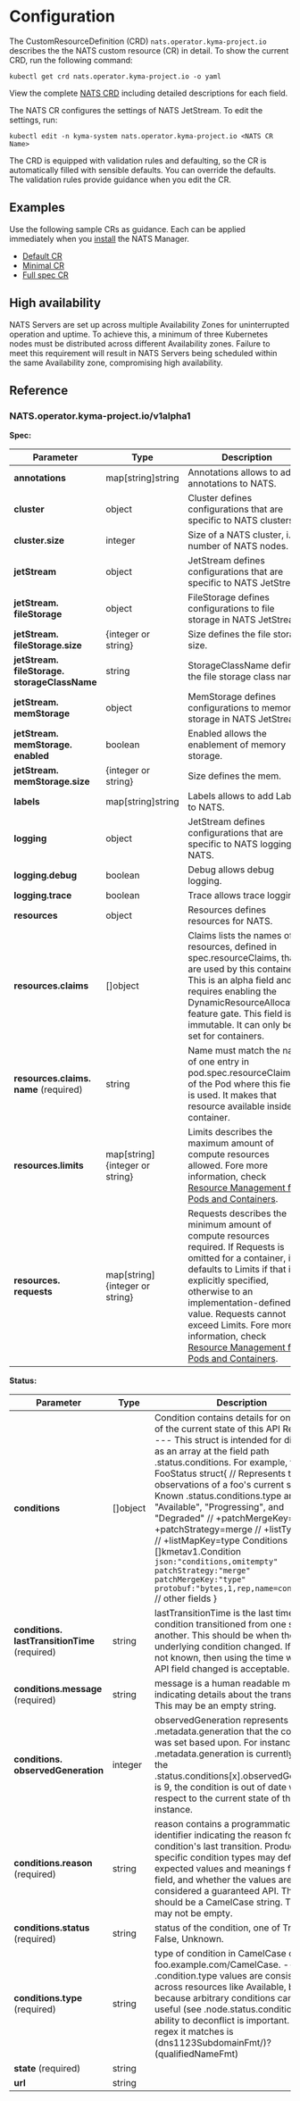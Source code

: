 # Configuration

The CustomResourceDefinition (CRD) `nats.operator.kyma-project.io` describes the the NATS custom resource (CR) in detail.
To show the current CRD, run the following command:

   ```shell
   kubectl get crd nats.operator.kyma-project.io -o yaml
   ```

View the complete [NATS CRD](https://github.com/kyma-project/nats-manager/blob/main/config/crd/bases/operator.kyma-project.io_nats.yaml#L1) including detailed descriptions for each field.

The NATS CR configures the settings of NATS JetStream. To edit the settings, run:

   ```shell
   kubectl edit -n kyma-system nats.operator.kyma-project.io <NATS CR Name>
   ```

The CRD is equipped with validation rules and defaulting, so the CR is automatically filled with sensible defaults. You can override the defaults. The validation rules provide guidance when you edit the CR.

## Examples

Use the following sample CRs as guidance. Each can be applied immediately when you [install](../contributor/installation.md) the NATS Manager.

- [Default CR](https://github.com/kyma-project/nats-manager/blob/main/config/samples/default.yaml#L1)
- [Minimal CR](https://github.com/kyma-project/nats-manager/blob/main/config/samples/minimal.yaml#L1)
- [Full spec CR](https://github.com/kyma-project/nats-manager/blob/main/config/samples/nats-full-spec.yaml#L1)

## High availability

NATS Servers are set up across multiple Availability Zones for uninterrupted operation and uptime. To achieve this, a minimum of three Kubernetes nodes must be distributed across different Availability zones. Failure to meet this requirement will result in NATS Servers being scheduled within the same Availability zone, compromising high availability.

## Reference

<!-- The table below was generated automatically -->
<!-- Some special tags (html comments) are at the end of lines due to markdown requirements. -->
<!-- The content between "TABLE-START" and "TABLE-END" will be replaced -->

<!-- TABLE-START -->
### NATS.operator.kyma-project.io/v1alpha1

**Spec:**

| Parameter                                                  | Type                               | Description                                                                                                                                                                                                                                                                                                                                |
|------------------------------------------------------------|------------------------------------|--------------------------------------------------------------------------------------------------------------------------------------------------------------------------------------------------------------------------------------------------------------------------------------------------------------------------------------------|
| **annotations**                                            | map\[string\]string                | Annotations allows to add annotations to NATS.                                                                                                                                                                                                                                                                                             |
| **cluster**                                                | object                             | Cluster defines configurations that are specific to NATS clusters.                                                                                                                                                                                                                                                                         |
| **cluster.&#x200b;size**                                   | integer                            | Size of a NATS cluster, i.e. number of NATS nodes.                                                                                                                                                                                                                                                                                         |
| **jetStream**                                              | object                             | JetStream defines configurations that are specific to NATS JetStream.                                                                                                                                                                                                                                                                      |
| **jetStream.&#x200b;fileStorage**                          | object                             | FileStorage defines configurations to file storage in NATS JetStream.                                                                                                                                                                                                                                                                      |
| **jetStream.&#x200b;fileStorage.&#x200b;size**             | \{integer or string\}              | Size defines the file storage size.                                                                                                                                                                                                                                                                                                        |
| **jetStream.&#x200b;fileStorage.&#x200b;storageClassName** | string                             | StorageClassName defines the file storage class name.                                                                                                                                                                                                                                                                                      |
| **jetStream.&#x200b;memStorage**                           | object                             | MemStorage defines configurations to memory storage in NATS JetStream.                                                                                                                                                                                                                                                                     |
| **jetStream.&#x200b;memStorage.&#x200b;enabled**           | boolean                            | Enabled allows the enablement of memory storage.                                                                                                                                                                                                                                                                                           |
| **jetStream.&#x200b;memStorage.&#x200b;size**              | \{integer or string\}              | Size defines the mem.                                                                                                                                                                                                                                                                                                                      |
| **labels**                                                 | map\[string\]string                | Labels allows to add Labels to NATS.                                                                                                                                                                                                                                                                                                       |
| **logging**                                                | object                             | JetStream defines configurations that are specific to NATS logging in NATS.                                                                                                                                                                                                                                                                |
| **logging.&#x200b;debug**                                  | boolean                            | Debug allows debug logging.                                                                                                                                                                                                                                                                                                                |
| **logging.&#x200b;trace**                                  | boolean                            | Trace allows trace logging.                                                                                                                                                                                                                                                                                                                |
| **resources**                                              | object                             | Resources defines resources for NATS.                                                                                                                                                                                                                                                                                                      |
| **resources.&#x200b;claims**                               | \[\]object                         | Claims lists the names of resources, defined in spec.resourceClaims, that are used by this container. This is an alpha field and requires enabling the DynamicResourceAllocation feature gate. This field is immutable. It can only be set for containers.                                                                                 |
| **resources.&#x200b;claims.&#x200b;name** (required)       | string                             | Name must match the name of one entry in pod.spec.resourceClaims of the Pod where this field is used. It makes that resource available inside a container.                                                                                                                                                                                 |
| **resources.&#x200b;limits**                               | map\[string\]\{integer or string\} | Limits describes the maximum amount of compute resources allowed. Fore more information, check [Resource Management for Pods and Containers](https://kubernetes.io/docs/concepts/configuration/manage-resources-containers/).                                                                                                                                                                                |
| **resources.&#x200b;requests**                             | map\[string\]\{integer or string\} | Requests describes the minimum amount of compute resources required. If Requests is omitted for a container, it defaults to Limits if that is explicitly specified, otherwise to an implementation-defined value. Requests cannot exceed Limits. Fore more information, check [Resource Management for Pods and Containers](https://kubernetes.io/docs/concepts/configuration/manage-resources-containers/). |

**Status:**

| Parameter                                            | Type       | Description                                                                                                                                                                                                                                                                                                                                                                                                                                                                                                                                                                                                          |
|------------------------------------------------------|------------|----------------------------------------------------------------------------------------------------------------------------------------------------------------------------------------------------------------------------------------------------------------------------------------------------------------------------------------------------------------------------------------------------------------------------------------------------------------------------------------------------------------------------------------------------------------------------------------------------------------------|
| **conditions**                                       | \[\]object | Condition contains details for one aspect of the current state of this API Resource. --- This struct is intended for direct use as an array at the field path .status.conditions.  For example, type FooStatus struct{ // Represents the observations of a foo's current state. // Known .status.conditions.type are: "Available", "Progressing", and "Degraded" // +patchMergeKey=type // +patchStrategy=merge // +listType=map // +listMapKey=type Conditions []kmetav1.Condition `json:"conditions,omitempty" patchStrategy:"merge" patchMergeKey:"type" protobuf:"bytes,1,rep,name=conditions"` // other fields } |
| **conditions.&#x200b;lastTransitionTime** (required) | string     | lastTransitionTime is the last time the condition transitioned from one status to another. This should be when the underlying condition changed.  If that is not known, then using the time when the API field changed is acceptable.                                                                                                                                                                                                                                                                                                                                                                                |
| **conditions.&#x200b;message** (required)            | string     | message is a human readable message indicating details about the transition. This may be an empty string.                                                                                                                                                                                                                                                                                                                                                                                                                                                                                                            |
| **conditions.&#x200b;observedGeneration**            | integer    | observedGeneration represents the .metadata.generation that the condition was set based upon. For instance, if .metadata.generation is currently 12, but the .status.conditions[x].observedGeneration is 9, the condition is out of date with respect to the current state of the instance.                                                                                                                                                                                                                                                                                                                          |
| **conditions.&#x200b;reason** (required)             | string     | reason contains a programmatic identifier indicating the reason for the condition's last transition. Producers of specific condition types may define expected values and meanings for this field, and whether the values are considered a guaranteed API. The value should be a CamelCase string. This field may not be empty.                                                                                                                                                                                                                                                                                      |
| **conditions.&#x200b;status** (required)             | string     | status of the condition, one of True, False, Unknown.                                                                                                                                                                                                                                                                                                                                                                                                                                                                                                                                                                |
| **conditions.&#x200b;type** (required)               | string     | type of condition in CamelCase or in foo.example.com/CamelCase. --- Many .condition.type values are consistent across resources like Available, but because arbitrary conditions can be useful (see .node.status.conditions), the ability to deconflict is important. The regex it matches is (dns1123SubdomainFmt/)?(qualifiedNameFmt)                                                                                                                                                                                                                                                                              |
| **state** (required)                                 | string     |                                                                                                                                                                                                                                                                                                                                                                                                                                                                                                                                                                                                                      |
| **url**                                              | string     |                                                                                                                                                                                                                                                                                                                                                                                                                                                                                                                                                                                                                      |

<!-- TABLE-END -->

